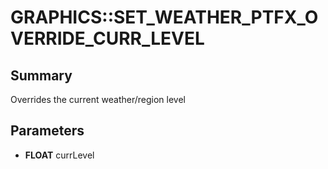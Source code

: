 # GRAPHICS::SET_WEATHER_PTFX_OVERRIDE_CURR_LEVEL

## Summary
Overrides the current weather/region level

## Parameters
* **FLOAT** currLevel
